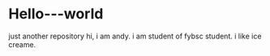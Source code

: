 # Hello---world
just another repository
hi,
i am andy.
i am student of fybsc student.
i like ice creame.
